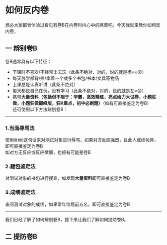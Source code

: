# 如何反内卷
想必大家都曾体验过看见有卷B在内卷时内心中的痛苦吧。今天我就来教你如何反内卷。
## 一 辨别卷B
卷B通常具有以下特征：
- 下课时不喜欢/不经常出去玩（此条不绝对，对的，说的就是杨××😡）
- 每天放学都背/拎/拿着一个或多个书包/书本/文具等物品
- 上课总是认真听讲（此条不绝对）
- 每天都说自己在玩，没有学习（此条不绝对，对的，说的就是左×😡）
- 携带**大量资料（包括但不限于：学霸，高效精练，亮点给力大试卷，小题狂做，小题狂做巅峰版，狂K重点，初中必刷题）**（如有可直接鉴定为卷B）<br>
还可使用以下方法辨别卷B：
***
### 1.当面辱骂法
使用`臭卷B`这句话来对测试对象进行辱骂，如果对方反应强烈，且此人成绩优异，即可直接鉴定为卷B<br>
如对方无反应或反应微弱，也极有可能是卷B
### 2.翻包鉴定法
对测试对象的书包进行搜查，如发现**大量资料**即可直接鉴定为卷B
### 3.成绩鉴定法
查阅测试对象的成绩，如果常年位居前五名，即可直接鉴定为卷B
***
我们已经了解了如何辨别卷B，接下来让我们了解如何提防卷B。
## 二 提防卷B
